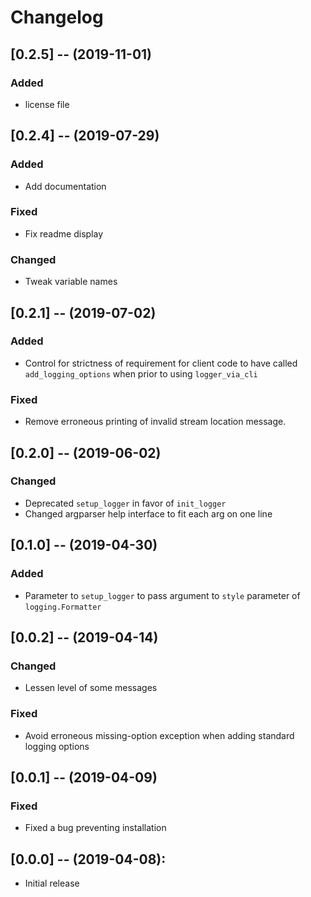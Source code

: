 # Changelog

## [0.2.5] -- (2019-11-01)
### Added
- license file


## [0.2.4] -- (2019-07-29)
### Added
- Add documentation

### Fixed
- Fix readme display

### Changed
- Tweak variable names

## [0.2.1] -- (2019-07-02)
### Added
- Control for strictness of requirement for client code to have called `add_logging_options` when 
prior to using `logger_via_cli`
### Fixed
- Remove erroneous printing of invalid stream location message.

## [0.2.0] -- (2019-06-02)

### Changed
- Deprecated `setup_logger` in favor of `init_logger`
- Changed argparser help interface to fit each arg on one line

## [0.1.0] -- (2019-04-30)

### Added
- Parameter to `setup_logger` to pass argument to `style` parameter of `logging.Formatter`

## [0.0.2] -- (2019-04-14)
### Changed
- Lessen level of some messages
### Fixed
- Avoid erroneous missing-option exception when adding standard logging options

## [0.0.1] -- (2019-04-09)
### Fixed
- Fixed a bug preventing installation

## [0.0.0] -- (2019-04-08):
- Initial release


